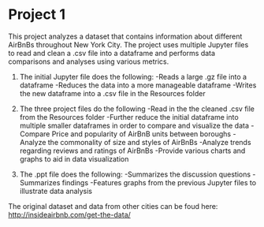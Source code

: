 # Project 1

This project analyzes a dataset that contains information about different AirBnBs throughout New York City. The project uses multiple Jupyter files to read and clean a .csv file into a dataframe and performs data comparisons and analyses using various metrics.

1. The initial Jupyter file does the following:
        -Reads a large .gz file into a dataframe
        -Reduces the data into a more manageable dataframe
        -Writes the new dataframe into a .csv file in the Resources folder

2. The three project files do the following
        -Read in the the cleaned .csv file from the Resources folder
        -Further reduce the initial dataframe into multiple smaller dataframes in order to compare and visualize the data
        -Compare Price and popularity of AirBnB units between boroughs
        -Analyze the commonality of size and styles of AirBnBs
        -Analyze trends regarding reviews and ratings of AirBnBs
        -Provide various charts and graphs to aid in data visualization

3. The .ppt file does the following:
        -Summarizes the discussion questions
        -Summarizes findings
        -Features graphs from the previous Jupyter files to illustrate data analysis

The original dataset and data from other cities can be foud here:
        http://insideairbnb.com/get-the-data/